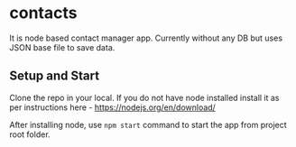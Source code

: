 # contacts
It is node based contact manager app. Currently without any DB but uses JSON base file to save data.

## Setup and Start
Clone the repo in your local.
If you do not have node installed install it as per instructions here - https://nodejs.org/en/download/

After installing node, use `npm start` command to start the app 
from project root folder.
